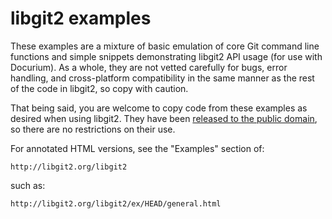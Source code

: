libgit2 examples
================

These examples are a mixture of basic emulation of core Git command line
functions and simple snippets demonstrating libgit2 API usage (for use
with Docurium).  As a whole, they are not vetted carefully for bugs, error
handling, and cross-platform compatibility in the same manner as the rest
of the code in libgit2, so copy with caution.

That being said, you are welcome to copy code from these examples as
desired when using libgit2. They have been [released to the public domain][cc0],
so there are no restrictions on their use.

[cc0]: COPYING

For annotated HTML versions, see the "Examples" section of:

    http://libgit2.org/libgit2

such as:

    http://libgit2.org/libgit2/ex/HEAD/general.html
